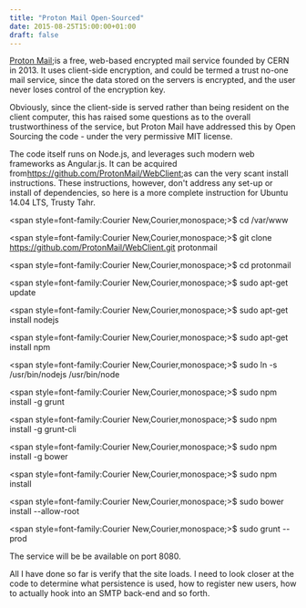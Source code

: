 ```yaml
---
title: "Proton Mail Open-Sourced"
date: 2015-08-25T15:00:00+01:00
draft: false
---
```


<a href=https://protonmail.ch/>Proton Mail</a>;is a free, web-based encrypted mail service founded by CERN in 2013. It uses client-side encryption, and could be termed a trust no-one mail service, since the data stored on the servers is encrypted, and the user never loses control of the encryption key.

Obviously, since the client-side is served rather than being resident on the client computer, this has raised some questions as to the overall trustworthiness of the service, but Proton Mail have addressed this by Open Sourcing the code - under the very permissive MIT license.

The code itself runs on Node.js, and leverages such modern web frameworks as Angular.js. It can be acquired from<a href=https://github.com/ProtonMail/WebClient>https://github.com/ProtonMail/WebClient</a>;as can the very scant install instructions. These instructions, however, don't address any set-up or install of dependencies, so here is a more complete instruction for Ubuntu 14.04 LTS, Trusty Tahr.

<span style=font-family:Courier New,Courier,monospace;>$ cd /var/www </span>

<span style=font-family:Courier New,Courier,monospace;>$ git clone <a href=https://github.com/ProtonMail/WebClient.git>https://github.com/ProtonMail/WebClient.git</a> protonmail </span>

<span style=font-family:Courier New,Courier,monospace;>$ cd protonmail </span>

<span style=font-family:Courier New,Courier,monospace;>$ sudo apt-get update </span>

<span style=font-family:Courier New,Courier,monospace;>$ sudo apt-get install nodejs </span>

<span style=font-family:Courier New,Courier,monospace;>$ sudo apt-get install npm </span>

<span style=font-family:Courier New,Courier,monospace;>$ sudo ln -s /usr/bin/nodejs /usr/bin/node </span>

<span style=font-family:Courier New,Courier,monospace;>$ sudo npm install -g grunt</span>

<span style=font-family:Courier New,Courier,monospace;>$ sudo npm install -g grunt-cli </span>

<span style=font-family:Courier New,Courier,monospace;>$ sudo npm install -g bower </span>

<span style=font-family:Courier New,Courier,monospace;>$ sudo npm install </span>

<span style=font-family:Courier New,Courier,monospace;>$ sudo bower install --allow-root </span>

<span style=font-family:Courier New,Courier,monospace;>$ sudo grunt --prod</span>

The service will be be available on port 8080.

All I have done so far is verify that the site loads. I need to look closer at the code to determine what persistence is used, how to register new users, how to actually hook into an SMTP back-end and so forth.

